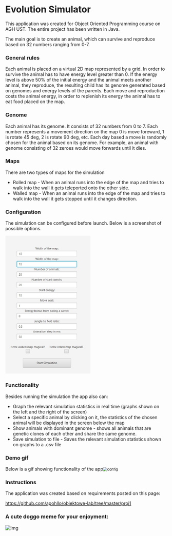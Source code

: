 # Evolution Simulator

This application was created for Object Oriented Programming course on AGH UST.  The entire project has been written in Java.

The main goal is to create an animal, which can survive and reproduce based on 32 numbers ranging from 0-7.

### General rules

Each animal is placed on a virtual 2D map represented by a grid. In order to survive the animal has to have energy level greater than 0. If the energy level is above 50% of the initial energy and the animal meets another animal, they reproduce, the resulting child has its genome generated based on genomes and energy levels of the parents. Each move and reproduction costs the animal energy, in order to replenish its energy the animal has to eat food placed on the map.

### Genome

Each animal has its genome. It consists of 32 numbers from 0 to 7. Each number represents a movement direction on the map 0 is move foreward, 1 is rotate 45 deg, 2 is rotate 90 deg, etc. Each day based a move is randomly chosen for the animal based on its genome. For example, an animal with genome consisting of 32 zeroes would move forwards until it dies.

### Maps

There are two types of maps for the simulation

- Rolled map - When an animal runs into the edge of the map and tries to walk into the wall it gets teleported onto the other side.
- Walled map - When an animal runs into the edge of the map and tries to walk into the wall it gets stopped until it changes direction.

### Configuration

The simulation can be configured before launch. Below is a screenshot of possible options.

<img src="desc_imgs\config.jpg" alt="config" style="zoom:60%;" />

### Functionality

Besides running the simulation the app also can:

- Graph the relevant simulation statistics in real time (graphs shown on the left and the right of the screen)
- Select a specific animal by clicking on it, the statistics of the chosen animal will be displayed in the screen below the map
- Show animals with dominant genome - shows all animals that are genetic clones of each other and share the same genome.
- Save simulation to file - Saves the relevant simulation statistics shown on graphs to a .csv file

### Demo gif

Below is a gif showing functionality of the app<img src="desc_imgs\dem" alt="config" style="zoom:80%;" />



### Instructions

The application was created based on requirements posted on this page:

https://github.com/apohllo/obiektowe-lab/tree/master/proj1

### A cute doggo meme for your enjoyment:



![img](https://i.imgur.com/yc0V1JP.jpeg)



